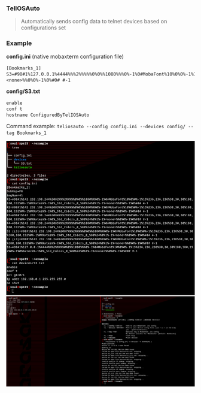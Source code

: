 ### TelIOSAuto
> Automatically sends config data to telnet devices based on configurations set

### Example
**config.ini** (native mobaxterm configuration file)
```
[Bookmarks_1]
S3=#98#1%127.0.0.1%4444%%%2%%%%%0%0%%1080%%%0%-1%0#MobaFont%10%0%0%-1%15%236,236,236%30,30,30%180,180,192%0%-1%0%%xterm%-1%0%_Std_Colors_0_%80%24%0%1%-1%<none>%%0%0%-1%0%#0# #-1
```

**config/S3.txt**
```
enable
conf t
hostname ConfiguredByTelIOSAuto
```

Command example:
`teliosauto --config config.ini --devices config/ --tag Bookmarks_1`

![Example config and path layouts](images/example1.png)
![Connecting to example device on localhost](images/example2.png)